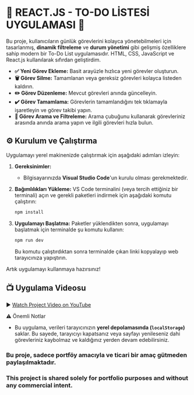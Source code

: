 # 🚀 REACT.JS - TO-DO LİSTESİ UYGULAMASI 🚀
Bu proje, kullanıcıların günlük görevlerini kolayca yönetebilmeleri için tasarlanmış, **dinamik filtreleme** ve **durum yönetimi** gibi gelişmiş özelliklere sahip modern bir To-Do List uygulamasıdır. HTML, CSS, JavaScript ve React.js kullanılarak sıfırdan geliştirdim.

* **✅ Yeni Görev Ekleme:** Basit arayüzle hızlıca yeni görevler oluşturun.
* **🗑️ Görev Silme:** Tamamlanan veya gereksiz görevleri kolayca listeden kaldırın.
* **✏️ Görev Düzenleme:** Mevcut görevleri anında güncelleyin.
* **✔️ Görev Tamamlama:** Görevlerin tamamlandığını tek tıklamayla işaretleyin ve görev takibi yapın.
* **🔎 Görev Arama ve Filtreleme:** Arama çubuğunu kullanarak görevleriniz arasında anında arama yapın ve ilgili görevleri hızla bulun.

## ⚙️ Kurulum ve Çalıştırma
Uygulamayı yerel makinenizde çalıştırmak için aşağıdaki adımları izleyin:

1.  **Gereksinimler:**
    * Bilgisayarınızda **Visual Studio Code**'un kurulu olması gerekmektedir.

2.  **Bağımlılıkları Yükleme:**
    VS Code terminalini (veya tercih ettiğiniz bir terminali) açın ve gerekli paketleri indirmek için aşağıdaki komutu çalıştırın:
    ```bash
    npm install
    ```

3.  **Uygulamayı Başlatma:**
    Paketler yüklendikten sonra, uygulamayı başlatmak için terminalde şu komutu kullanın:
    ```bash
    npm run dev
    ```
    Bu komutu çalıştırdıktan sonra terminalde çıkan linki kopyalayıp web tarayıcınıza yapıştırın.

Artık uygulamayı kullanmaya hazırsınız!

## 📺 Uygulama Videosu
▶️ [Watch Project Video on YouTube](https://www.youtube.com/watch?v=hSz4T3uo2cQ)

⚠️ Önemli Notlar
* Bu uygulama, verileri tarayıcınızın **yerel depolamasında (`localStorage`)** saklar. Bu sayede, tarayıcıyı kapatsanız veya sayfayı yenileseniz dahi görevleriniz kaybolmaz ve kaldığınız yerden devam edebilirsiniz.
### Bu proje, sadece portföy amacıyla ve ticari bir amaç gütmeden paylaşılmaktadır.
### This project is shared solely for portfolio purposes and without any commercial intent.
